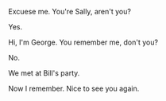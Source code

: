 Excuese me. You're Sally, aren't you?

Yes.

Hi, I'm George. You remember me, don't you?

No.

We met at Bill's party.

Now I remember. Nice to see you again.
